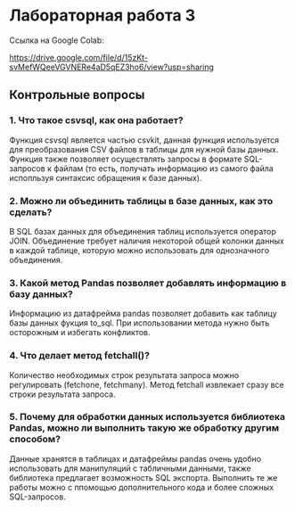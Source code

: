 # Лабораторная работа 3

Ссылка на Google Colab:

https://drive.google.com/file/d/15zKt-svMefWQeeVGVNERe4aD5qEZ3ho6/view?usp=sharing

## Контрольные вопросы

### 1. Что такое csvsql, как она работает?

Функция csvsql является частью csvkit, данная функция используется для преобразования CSV файлов в таблицы для нужной базы данных. Функция также позволяет осуществлять запросы в формате SQL-запросов к файлам (то есть, получать информацию из самого файла испопльзуя синтаксис обращения к базе данных).

### 2. Можно ли объединить таблицы в базе данных, как это сделать?

В SQL базах данных для объединения таблиц используется оператор JOIN. Объединение требует наличия некоторой общей колонки данных в каждой таблице, которую можно использовать для однозначного объединения.

### 3. Какой метод Pandas позволяет добавлять информацию в базу данных?

Информацию из датафрейма pandas позволяет добавить как таблицу базы данных фукция to_sql. При использовании метода нужно быть осторожным и избегать конфликтов.

### 4. Что делает метод fetchall()?

Количество необходимых строк результата запроса можно регулировать (fetchone, fetchmany). Метод fetchall извлекает сразу все строки результата запроса.

### 5. Почему для обработки данных используется библиотека Pandas, можно ли выполнить такую же обработку другим способом?

Данные хранятся в таблицах и датафреймы pandas очень удобно использовать для манипуляций с табличными данными, также библиотека предлагает возможность SQL экспорта. Выполнить те же работы можно с ппомощью дополнительного кода и более сложных SQL-запросов.
